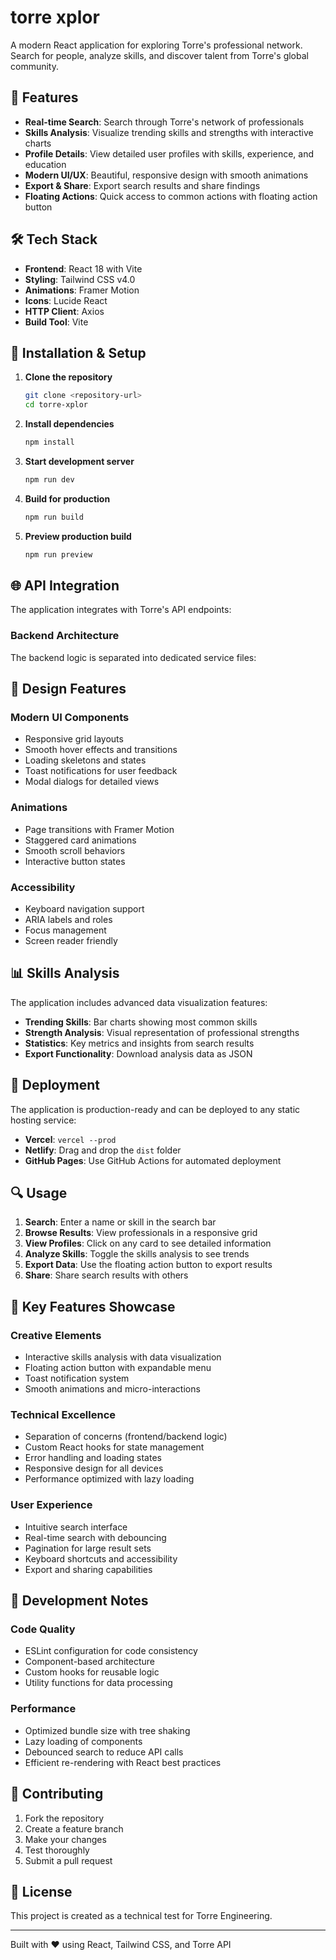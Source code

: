 # torre xplor

A modern React application for exploring Torre's professional network. Search for people, analyze skills, and discover talent from Torre's global community.

## 🚀 Features

- **Real-time Search**: Search through Torre's network of professionals
- **Skills Analysis**: Visualize trending skills and strengths with interactive charts
- **Profile Details**: View detailed user profiles with skills, experience, and education
- **Modern UI/UX**: Beautiful, responsive design with smooth animations
- **Export & Share**: Export search results and share findings
- **Floating Actions**: Quick access to common actions with floating action button

## 🛠 Tech Stack

- **Frontend**: React 18 with Vite
- **Styling**: Tailwind CSS v4.0
- **Animations**: Framer Motion
- **Icons**: Lucide React
- **HTTP Client**: Axios
- **Build Tool**: Vite

## 🔧 Installation & Setup

1. **Clone the repository**
   ```bash
   git clone <repository-url>
   cd torre-xplor
   ```

2. **Install dependencies**
   ```bash
   npm install
   ```

3. **Start development server**
   ```bash
   npm run dev
   ```

4. **Build for production**
   ```bash
   npm run build
   ```

5. **Preview production build**
   ```bash
   npm run preview
   ```

## 🌐 API Integration

The application integrates with Torre's API endpoints:

### Backend Architecture

The backend logic is separated into dedicated service files:

## 🎨 Design Features

### Modern UI Components
- Responsive grid layouts
- Smooth hover effects and transitions
- Loading skeletons and states
- Toast notifications for user feedback
- Modal dialogs for detailed views

### Animations
- Page transitions with Framer Motion
- Staggered card animations
- Smooth scroll behaviors
- Interactive button states

### Accessibility
- Keyboard navigation support
- ARIA labels and roles
- Focus management
- Screen reader friendly

## 📊 Skills Analysis

The application includes advanced data visualization features:

- **Trending Skills**: Bar charts showing most common skills
- **Strength Analysis**: Visual representation of professional strengths
- **Statistics**: Key metrics and insights from search results
- **Export Functionality**: Download analysis data as JSON

## 🚀 Deployment

The application is production-ready and can be deployed to any static hosting service:

- **Vercel**: `vercel --prod`
- **Netlify**: Drag and drop the `dist` folder
- **GitHub Pages**: Use GitHub Actions for automated deployment

## 🔍 Usage

1. **Search**: Enter a name or skill in the search bar
2. **Browse Results**: View professionals in a responsive grid
3. **View Profiles**: Click on any card to see detailed information
4. **Analyze Skills**: Toggle the skills analysis to see trends
5. **Export Data**: Use the floating action button to export results
6. **Share**: Share search results with others

## 🎯 Key Features Showcase

### Creative Elements
- Interactive skills analysis with data visualization
- Floating action button with expandable menu
- Toast notification system
- Smooth animations and micro-interactions

### Technical Excellence
- Separation of concerns (frontend/backend logic)
- Custom React hooks for state management
- Error handling and loading states
- Responsive design for all devices
- Performance optimized with lazy loading

### User Experience
- Intuitive search interface
- Real-time search with debouncing
- Pagination for large result sets
- Keyboard shortcuts and accessibility
- Export and sharing capabilities

## 📝 Development Notes

### Code Quality
- ESLint configuration for code consistency
- Component-based architecture
- Custom hooks for reusable logic
- Utility functions for data processing

### Performance
- Optimized bundle size with tree shaking
- Lazy loading of components
- Debounced search to reduce API calls
- Efficient re-rendering with React best practices

## 🤝 Contributing

1. Fork the repository
2. Create a feature branch
3. Make your changes
4. Test thoroughly
5. Submit a pull request

## 📄 License

This project is created as a technical test for Torre Engineering.

---

Built with ❤️ using React, Tailwind CSS, and Torre API
